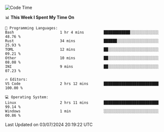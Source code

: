 
<!--START_SECTION:waka-->
![Code Time](http://img.shields.io/badge/Code%20Time-702%20hrs%204%20mins-blue)

📊 **This Week I Spent My Time On** 

```text
💬 Programming Languages: 
Bash                     1 hr 4 mins         ████████████░░░░░░░░░░░░░   48.76 % 
Rust                     34 mins             ██████░░░░░░░░░░░░░░░░░░░   25.93 % 
TOML                     12 mins             ██░░░░░░░░░░░░░░░░░░░░░░░   09.21 % 
Other                    10 mins             ██░░░░░░░░░░░░░░░░░░░░░░░   08.08 % 
INI                      9 mins              ██░░░░░░░░░░░░░░░░░░░░░░░   07.23 % 

🔥 Editors: 
VS Code                  2 hrs 12 mins       █████████████████████████   100.00 % 

💻 Operating System: 
Linux                    2 hrs 11 mins       █████████████████████████   99.14 % 
Windows                  1 min               ░░░░░░░░░░░░░░░░░░░░░░░░░   00.86 % 
```


 Last Updated on 03/07/2024 20:19:22 UTC
<!--END_SECTION:waka-->
